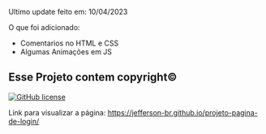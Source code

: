 Ultimo update feito em: 10/04/2023

O que foi adicionado:
- Comentarios no HTML e CSS
- Algumas Animações em JS

## Esse Projeto contem copyright©
[![GitHub license](https://img.shields.io/badge/license-MIT-blue.svg)](https://github.com/Jefferson-BR/projeto-pagina-de-login/blob/main/LICENSE)

Link para visualizar a página: https://jefferson-br.github.io/projeto-pagina-de-login/

<!--
## Clone/Flork Project 

* Clone the repo: `git clone https://github.com/.git`
* [Fork, Clone, or Download on GitHub](https://github.com/)

-->
